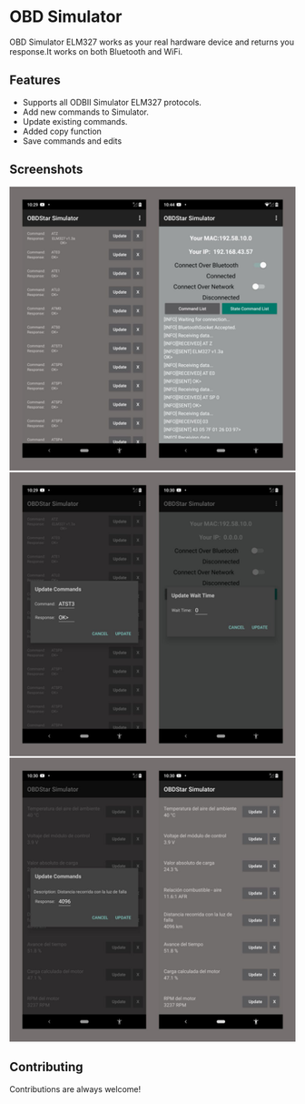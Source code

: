 
# OBD Simulator

OBD Simulator ELM327 works as your real hardware device and returns you response.It works on both Bluetooth and WiFi.

## Features

- Supports all ODBII Simulator ELM327 protocols.
- Add new commands to Simulator.
- Update existing commands.
- Added copy function
- Save commands and edits


## Screenshots

![App Screenshot](https://github.com/yaseenemv/OBDStar-Simulator/blob/master/img/2.jpg?raw=true)
![App Screenshot](https://github.com/yaseenemv/OBDStar-Simulator/blob/master/img/3.jpg?raw=true)
![App Screenshot](https://github.com/yaseenemv/OBDStar-Simulator/blob/master/img/1.jpg?raw=true)

## Contributing

Contributions are always welcome!


